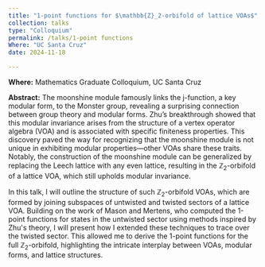 ```yaml
---
title: "1-point functions for $\mathbb{Z}_2-orbifold of lattice VOAs$"
collection: talks
type: "Colloquium"
permalink: /talks/1-point functions
Where: "UC Santa Cruz"
date: 2024-11-18

---
```


**Where:** Mathematics Graduate Colloquium, UC Santa Cruz   

**Abstract:**
The moonshine module famously links the j-function, a key modular form, to the Monster group, revealing a surprising connection between group theory and modular forms. Zhu’s breakthrough showed that this modular invariance arises from the structure of a vertex operator algebra (VOA) and is associated with specific finiteness properties. This discovery paved the way for recognizing that the moonshine module is not unique in exhibiting modular properties—other VOAs share these traits. Notably, the construction of the moonshine module can be generalized by replacing the Leech lattice with any even lattice, resulting in the $\mathbb{Z}_2$-orbifold of a lattice VOA, which still upholds modular invariance.

In this talk, I will outline the structure of such $\mathbb{Z}_2$-orbifold VOAs, which are formed by joining subspaces of untwisted and twisted sectors of a lattice VOA. Building on the work of Mason and Mertens, who computed the 1-point functions for states in the untwisted sector using methods inspired by Zhu's theory, I will present how I extended these techniques to trace over the twisted sector. This allowed me to derive the 1-point functions for the full $\mathbb{Z}_2$-orbifold, highlighting the intricate interplay between VOAs, modular forms, and lattice structures.
